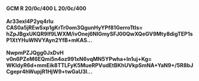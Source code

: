 #### GCM R 20/0c/400 L 20/0c/400
**Ar33exI4P2yq4rlu**<br/>**CAS0a5jREwSxp1gKrTr0om3QgunHyYPf81GerroTtIs=**<br/>**hZpJBgxUKQR9lf9LWXM/ivOnej6NlGmySFJ00QwXQeGV9Mty8digTEP1sP1XtYHuWNVYAyn2YfB+mKAS...**<br/><br/>
**NwpmPZJQgg0JxDvH**<br/>**v0n6PZeM6EQmi5n4oz991xN6vqMN5YPwha+ln1uj+Kg=**<br/>**WKIdyR6d+mmEik8TTLFyK5MueRPVudEtBKhUVkpSmNA+YaN9+/5R8bJCgepr4hWupjR1HjW9+twGaU3I...**